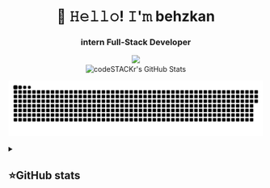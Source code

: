 <h1 align="center">👋 𝙷𝚎𝚕𝚕𝚘! 𝙸'𝚖 behzkan </h1>

<h3 align="center">intern Full-Stack Developer</h3>
<p align="center">
 <a href="https://tlgg.ru/behzkan1"><img src="https://img.shields.io/badge/-Telegram-blue?style=flat&logo=Telegram&logoColor=white" /></a>
 <br>
 <img alt="codeSTACKr's GitHub Stats" src="https://komarev.com/ghpvc/?username=your-github-behzkan&color=green" />
</p>

<p align="center">
 <img width="600" src="assets/github-s.svg" alt="snake"/>
</p>


<details align="left">
  <summary><h2><b>⭐GitHub stats</b></h2></summary>
  <p>
   <img alt="codeSTACKr's GitHub Stats" src="https://github-readme-stats.vercel.app/api/top-langs/?username=behzkan&layout=compact&theme=dark" />  
   <br>
   <img alt="codeSTACKr's GitHub Stats" src="https://github-readme-stats.vercel.app/api?username=behzkan&show_icons=true&theme=dark" />
   <br>
   <img src="https://metrics.lecoq.io/insights/behzkan" />
  </p>
</details>
